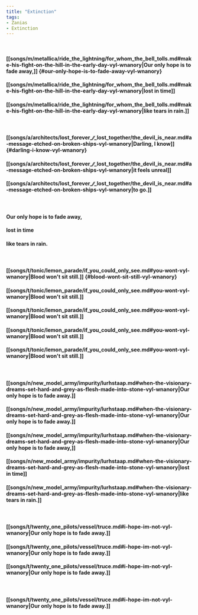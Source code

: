 ```yaml
---
title: "Extinction"
tags:
- Zanias
- Extinction
---
```

&nbsp;
#### [[songs/m/metallica/ride_the_lightning/for_whom_the_bell_tolls.md#make-his-fight-on-the-hill-in-the-early-day-vyl-wnanory|Our only hope is to fade away,]] {#our-only-hope-is-to-fade-away-vyl-wnanory}
#### [[songs/m/metallica/ride_the_lightning/for_whom_the_bell_tolls.md#make-his-fight-on-the-hill-in-the-early-day-vyl-wnanory|lost in time]]
#### [[songs/m/metallica/ride_the_lightning/for_whom_the_bell_tolls.md#make-his-fight-on-the-hill-in-the-early-day-vyl-wnanory|like tears in rain.]]
&nbsp;
#### [[songs/a/architects/lost_forever_∕∕_lost_together/the_devil_is_near.md#a-message-etched-on-broken-ships-vyl-wnanory|Darling, I know]] {#darling-i-know-vyl-wnanory}
#### [[songs/a/architects/lost_forever_∕∕_lost_together/the_devil_is_near.md#a-message-etched-on-broken-ships-vyl-wnanory|it feels unreal]]
#### [[songs/a/architects/lost_forever_∕∕_lost_together/the_devil_is_near.md#a-message-etched-on-broken-ships-vyl-wnanory|to go.]]
&nbsp;
#### Our only hope is to fade away,
#### lost in time
#### like tears in rain.
&nbsp;
#### [[songs/t/tonic/lemon_parade/if_you_could_only_see.md#you-wont-vyl-wnanory|Blood won't sit still.]] {#blood-wont-sit-still-vyl-wnanory}
#### [[songs/t/tonic/lemon_parade/if_you_could_only_see.md#you-wont-vyl-wnanory|Blood won't sit still.]]
#### [[songs/t/tonic/lemon_parade/if_you_could_only_see.md#you-wont-vyl-wnanory|Blood won't sit still.]]
#### [[songs/t/tonic/lemon_parade/if_you_could_only_see.md#you-wont-vyl-wnanory|Blood won't sit still.]]
#### [[songs/t/tonic/lemon_parade/if_you_could_only_see.md#you-wont-vyl-wnanory|Blood won't sit still.]]
&nbsp;
#### [[songs/n/new_model_army/impurity/lurhstaap.md#when-the-visionary-dreams-set-hard-and-grey-as-flesh-made-into-stone-vyl-wnanory|Our only hope is to fade away.]]
#### [[songs/n/new_model_army/impurity/lurhstaap.md#when-the-visionary-dreams-set-hard-and-grey-as-flesh-made-into-stone-vyl-wnanory|Our only hope is to fade away.]]
#### [[songs/n/new_model_army/impurity/lurhstaap.md#when-the-visionary-dreams-set-hard-and-grey-as-flesh-made-into-stone-vyl-wnanory|Our only hope is to fade away,]]
#### [[songs/n/new_model_army/impurity/lurhstaap.md#when-the-visionary-dreams-set-hard-and-grey-as-flesh-made-into-stone-vyl-wnanory|lost in time]]
#### [[songs/n/new_model_army/impurity/lurhstaap.md#when-the-visionary-dreams-set-hard-and-grey-as-flesh-made-into-stone-vyl-wnanory|like tears in rain.]]
&nbsp;
#### [[songs/t/twenty_one_pilots/vessel/truce.md#i-hope-im-not-vyl-wnanory|Our only hope is to fade away.]]
#### [[songs/t/twenty_one_pilots/vessel/truce.md#i-hope-im-not-vyl-wnanory|Our only hope is to fade away.]]
#### [[songs/t/twenty_one_pilots/vessel/truce.md#i-hope-im-not-vyl-wnanory|Our only hope is to fade away.]]
&nbsp;
#### [[songs/t/twenty_one_pilots/vessel/truce.md#i-hope-im-not-vyl-wnanory|Our only hope is to fade away.]]
